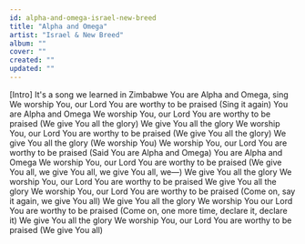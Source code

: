 ```yaml
---
id: alpha-and-omega-israel-new-breed
title: "Alpha and Omega"
artist: "Israel & New Breed"
album: ""
cover: ""
created: ""
updated: ""
---
```


[Intro]
It's a song we learned in Zimbabwe
You are Alpha and Omega, sing
We worship You, our Lord
You are worthy to be praised (Sing it again)
You are Alpha and Omega
We worship You, our Lord
You are worthy to be praised (We give You all the glory)
We give You all the glory
We worship You, our Lord
You are worthy to be praised (We give You all the glory)
We give You all the glory (We worship You)
We worship You, our Lord
You are worthy to be praised (Said You are Alpha and Omega)
You are Alpha and Omega
We worship You, our Lord
You are worthy to be praised (We give You all, we give You all, we give You all, we—)
We give You all the glory
We worship You, our Lord
You are worthy to be praised
We give You all the glory
We worship You, our Lord
You are worthy to be praised (Come on, say it again, we give You all)
We give You all the glory
We worship You our Lord
You are worthy to be praised (Come on, one more time, declare it, declare it)
We give You all the glory
We worship You, our Lord
You are worthy to be praised (We give You all)